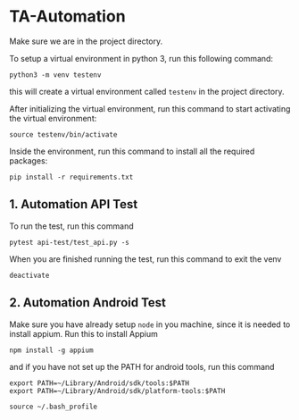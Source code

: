 # TA-Automation

Make sure we are in the project directory.

To setup a virtual environment in python 3, run this following command:

```
python3 -m venv testenv
```

this will create a virtual environment called `testenv` in the project directory.

After initializing the virtual environment, run this command to start activating the virtual environment:

```
source testenv/bin/activate
```

Inside the environment, run this command to install all the required packages:

```
pip install -r requirements.txt
```

## 1. Automation API Test

To run the test, run this command

```
pytest api-test/test_api.py -s
```

When you are finished running the test, run this command to exit the venv

```
deactivate
```

## 2. Automation Android Test

Make sure you have already setup `node` in you machine, since it is needed to install appium. Run this to install Appium

```
npm install -g appium
```

and if you have not set up the PATH for android tools, run this command

```
export PATH=~/Library/Android/sdk/tools:$PATH
export PATH=~/Library/Android/sdk/platform-tools:$PATH
```

```
source ~/.bash_profile
```
